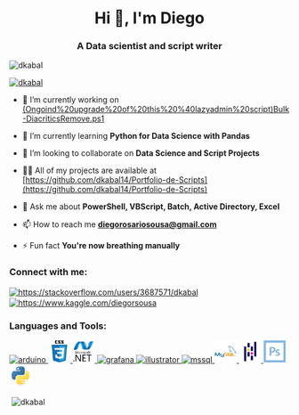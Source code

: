 <h1 align="center">Hi 👋, I'm Diego</h1>
<h3 align="center">A Data scientist and script writer</h3>

<p align="left"> <img src="https://komarev.com/ghpvc/?username=dkabal&label=Profile%20views&color=0e75b6&style=flat" alt="dkabal" /> </p>

<p align="left"> <a href="https://github.com/ryo-ma/github-profile-trophy"><img src="https://github-profile-trophy.vercel.app/?username=dkabal" alt="dkabal" /></a> </p>

- 🔭 I’m currently working on [(Ongoind%20upgrade%20of%20this%20%40lazyadmin%20script)Bulk-DiacriticsRemove.ps1](https://github.com/dkabal14/Portfolio-de-Scripts/blob/main/PowerShell/(Ongoind%20upgrade%20of%20this%20%40lazyadmin%20script)Bulk-DiacriticsRemove.ps1)

- 🌱 I’m currently learning **Python for Data Science with Pandas**

- 👯 I’m looking to collaborate on **Data Science and Script Projects**

- 👨‍💻 All of my projects are available at [https://github.com/dkabal14/Portfolio-de-Scripts](https://github.com/dkabal14/Portfolio-de-Scripts)

- 💬 Ask me about **PowerShell, VBScript, Batch, Active Directory, Excel**

- 📫 How to reach me **diegorosariosousa@gmail.com**

- ⚡ Fun fact **You're now breathing manually**

<h3 align="left">Connect with me:</h3>
<p align="left">
	<a href="https://stackoverflow.com/users/https://stackoverflow.com/users/3687571/dkabal" target="blank">
		<img align="center" src="https://raw.githubusercontent.com/rahuldkjain/github-profile-readme-generator/master/src/images/icons/Social/stack-overflow.svg" alt="https://stackoverflow.com/users/3687571/dkabal" height="30" width="40" />
	</a>
	<a href="https://kaggle.com/https://www.kaggle.com/diegorsousa" target="blank"><img align="center" src="https://raw.githubusercontent.com/rahuldkjain/github-profile-readme-generator/master/src/images/icons/Social/kaggle.svg" alt="https://www.kaggle.com/diegorsousa" height="30" width="40" /></a>
</p>

<h3 align="left">Languages and Tools:</h3>
<p align="left">
	<a href="https://www.arduino.cc/" target="_blank" rel="noreferrer">
		<img src="https://cdn.worldvectorlogo.com/logos/arduino-1.svg" alt="arduino" width="40" height="40"/> </a> <a href="https://www.w3schools.com/css/" target="_blank" rel="noreferrer"> <img src="https://raw.githubusercontent.com/devicons/devicon/master/icons/css3/css3-original-wordmark.svg" alt="css3" width="40" height="40"/>
	</a>
	<a href="https://dotnet.microsoft.com/" target="_blank" rel="noreferrer">
		<img src="https://raw.githubusercontent.com/devicons/devicon/master/icons/dot-net/dot-net-original-wordmark.svg" alt="dotnet" width="40" height="40"/>
	</a>
	<a href="https://grafana.com" target="_blank" rel="noreferrer">
		<img src="https://www.vectorlogo.zone/logos/grafana/grafana-icon.svg" alt="grafana" width="40" height="40"/>
	</a>
	<a href="https://www.adobe.com/in/products/illustrator.html" target="_blank" rel="noreferrer">
		<img src="https://www.vectorlogo.zone/logos/adobe_illustrator/adobe_illustrator-icon.svg" alt="illustrator" width="40" height="40"/>
	</a>
	<a href="https://www.microsoft.com/en-us/sql-server" target="_blank" rel="noreferrer">
		<img src="https://www.svgrepo.com/show/303229/microsoft-sql-server-logo.svg" alt="mssql" width="40" height="40"/>
	</a>
	<a href="https://www.mysql.com/" target="_blank" rel="noreferrer">
		<img src="https://raw.githubusercontent.com/devicons/devicon/master/icons/mysql/mysql-original-wordmark.svg" alt="mysql" width="40" height="40"/>
	</a>
	<a href="https://pandas.pydata.org/" target="_blank" rel="noreferrer">
		<img src="https://raw.githubusercontent.com/devicons/devicon/2ae2a900d2f041da66e950e4d48052658d850630/icons/pandas/pandas-original.svg" alt="pandas" width="40" height="40"/>
	</a>
	<a href="https://www.photoshop.com/en" target="_blank" rel="noreferrer">
		<img src="https://raw.githubusercontent.com/devicons/devicon/master/icons/photoshop/photoshop-line.svg" alt="photoshop" width="40" height="40"/>
	</a>
	<a href="https://www.python.org" target="_blank" rel="noreferrer">
		<img src="https://raw.githubusercontent.com/devicons/devicon/master/icons/python/python-original.svg" alt="python" width="40" height="40"/>
	</a>
</p>

<p>&nbsp;<img align="center" src="https://github-readme-stats.vercel.app/api?username=dkabal&show_icons=true&locale=en" alt="dkabal" /></p>
